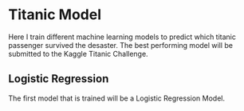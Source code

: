 # Titanic Model

Here I train different machine learning models to predict which titanic passenger survived the desaster.
The best performing model will be submitted to the Kaggle Titanic Challenge.

## Logistic Regression
The first model that is trained will be a Logistic Regression Model.
